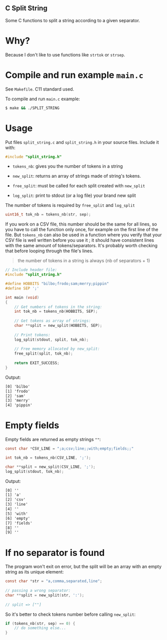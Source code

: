 C Split String
------------------


Some C functions to split a string according to a given separator.

	
# Why?

Because I don't like to use functions like `strtok` or `strsep`.

# Compile and run example `main.c`


See `Makefile`. C11 standard used.

To compile and run `main.c` example:


```sh
$ make && ./SPLIT_STRING
```


# Usage

Put files `split_string.c` and `split_string.h` in your source files. Include
it with:

```c
#include "split_string.h"
```

- `tokens_nb`:  gives you the number of tokens in a string

- `new_split`:  returns an array of strings made of string's tokens.

- `free_split`:  must be called for each split created with `new_split`

- `log_split`:  print to stdout (or a log file) your brand new split


The number of tokens is required by  `free_split` and `log_split`


```c
uint16_t tok_nb = tokens_nb(str, sep);
```

If you work on a CSV file, this number should be the same for all lines, so you
have to call the function only once, for example on the first line of the file.
But `tokens_nb` can also be used in a function where you verify that your CSV
file is well written before you use it ; it should have consistent lines with
the same amount of tokens/separators. It's probably worth checking that before
looping through the file's lines.

> the number of tokens in a string is always (nb of separators + 1)


```c
// Include header file:
#include "split_string.h"

#define HOBBITS "bilbo;frodo;sam;merry;pippin"
#define SEP ';'

int main (void)
{
	// Get numbers of tokens in the string:
	int tok_nb = tokens_nb(HOBBITS, SEP);
	
	// Get tokens as array of strings:
	char **split = new_split(HOBBITS, SEP);
	
	// Print tokens:
	log_split(stdout, split, tok_nb);
	
	// Free memory allocated by new_split:
	free_split(split, tok_nb);
	
	return EXIT_SUCCESS;
}
```

Output:

```txt
[0] 'bilbo'
[1] 'frodo'
[2] 'sam'
[3] 'merry'
[4] 'pippin'
```

# Empty fields

Empty fields are returned as empty strings `""`:

```c
const char *CSV_LINE = ";a;csv;line;;with;empty;fields;;"

int tok_nb = tokens_nb(CSV_LINE, ';');

char **split = new_split(CSV_LINE, ';');
log_split(stdout, tok_nb);
```

Output:

```txt
[0] ''
[1] 'a'
[2] 'csv'
[3] 'line'
[4] ''
[5] 'with'
[6] 'empty'
[7] 'fields'
[8] ''
[9] ''
```
	
	
# If no separator is found

The program won't exit on error, but the split will be an array with
an empty string as its unique element:
                                                                    
```c
const char *str = "a,comma,separated,line";
                                                                    
// passing a wrong separator:
char **split = new_split(str, ':');
                                                                    
// split => [""]
```
                                                                    
So it's better to check tokens number before calling `new_split`:

```c
if (tokens_nb(str, sep) == 0) {
	// do something else...
}
```
